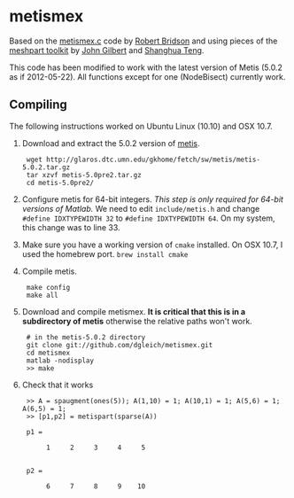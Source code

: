 metismex
========

Based on the [metismex.c](http://www.cs.ubc.ca/~rbridson/download/metismex.c) 
code by [Robert Bridson](http://www.cs.ubc.ca/~rbridson/) and
using pieces of the [meshpart toolkit](http://www.cerfacs.fr/algor/Softs/MESHPART/) 
by [John Gilbert](http://www.cs.ucsb.edu/~gilbert/) and 
[Shanghua Teng](http://www-bcf.usc.edu/~shanghua/).

This code has been modified to work with the latest version of Metis (5.0.2
as if 2012-05-22).
All functions except for one (NodeBisect) currently work.  


Compiling
---------

The following instructions worked on Ubuntu Linux (10.10) and
OSX 10.7.

1. Download and extract the 5.0.2 version of 
  [metis](http://glaros.dtc.umn.edu/gkhome/fetch/sw/metis/metis-5.0.2.tar.gz).
  
        wget http://glaros.dtc.umn.edu/gkhome/fetch/sw/metis/metis-5.0.2.tar.gz
        tar xzvf metis-5.0pre2.tar.gz
        cd metis-5.0pre2/
    

2. Configure metis for 64-bit integers.  _This step is only required
  for 64-bit versions of Matlab._  We need to edit `include/metis.h`
  and change `#define IDXTYPEWIDTH 32` to `#define IDXTYPEWIDTH 64`.
  On my system, this change was to line 33.
  
3. Make sure you have a working version of `cmake` installed.  On OSX 10.7,
  I used the homebrew port. `brew install cmake`  
  
5. Compile metis.
      
        make config
        make all
    
6. Download and compile metismex. **It is critical that this is in a
  subdirectory of metis** otherwise the relative paths won't work.
        
        # in the metis-5.0.2 directory
        git clone git://github.com/dgleich/metismex.git
        cd metismex
        matlab -nodisplay
        >> make

7. Check that it works

        >> A = spaugment(ones(5)); A(1,10) = 1; A(10,1) = 1; A(5,6) = 1; A(6,5) = 1;
        >> [p1,p2] = metispart(sparse(A))
        
        p1 =
        
             1     2     3     4     5
        
        
        p2 =
        
             6     7     8     9    10

